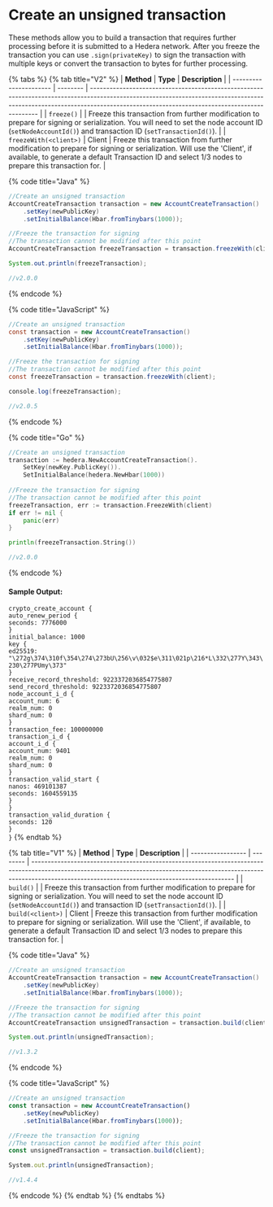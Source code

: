 # Create an unsigned transaction

These methods allow you to build a transaction that requires further processing before it is submitted to a Hedera network. After you freeze the transaction you can use `.sign(privateKey)` to sign the transaction with multiple keys or convert the transaction to bytes for further processing.

{% tabs %}
{% tab title="V2" %}
| **Method**             | **Type** | **Description**                                                                                                                                                                                                            |
| ---------------------- | -------- | -------------------------------------------------------------------------------------------------------------------------------------------------------------------------------------------------------------------------- |
| `freeze()`             |          | Freeze this transaction from further modification to prepare for signing or serialization. You will need to set the node account ID (`setNodeAccountId()`) and transaction ID (`setTransactionId()`).                      |
| `freezeWith(<client>)` | Client   | Freeze this transaction from further modification to prepare for signing or serialization. Will use the 'Client', if available, to generate a default Transaction ID and select 1/3 nodes to prepare this transaction for. |

{% code title="Java" %}
```java
//Create an unsigned transaction 
AccountCreateTransaction transaction = new AccountCreateTransaction()
    .setKey(newPublicKey)
    .setInitialBalance(Hbar.fromTinybars(1000));

//Freeze the transaction for signing
//The transaction cannot be modified after this point
AccountCreateTransaction freezeTransaction = transaction.freezeWith(client);

System.out.println(freezeTransaction);

//v2.0.0
```
{% endcode %}

{% code title="JavaScript" %}
```java
//Create an unsigned transaction 
const transaction = new AccountCreateTransaction()
    .setKey(newPublicKey)
    .setInitialBalance(Hbar.fromTinybars(1000));

//Freeze the transaction for signing
//The transaction cannot be modified after this point
const freezeTransaction = transaction.freezeWith(client);

console.log(freezeTransaction);

//v2.0.5
```
{% endcode %}

{% code title="Go" %}
```go
//Create an unsigned transaction 
transaction := hedera.NewAccountCreateTransaction().
    SetKey(newKey.PublicKey()).
    SetInitialBalance(hedera.NewHbar(1000))
    
//Freeze the transaction for signing
//The transaction cannot be modified after this point
freezeTransaction, err := transaction.FreezeWith(client)
if err != nil {
	panic(err)
}

println(freezeTransaction.String())

//v2.0.0
```
{% endcode %}

#### Sample Output:

`crypto_create_account {`\
&#x20;     `auto_renew_period {` \
&#x20;         `seconds: 7776000`\
&#x20;     `}` \
&#x20;    `initial_balance: 1000` \
&#x20;    `key {` \
&#x20;         `ed25519:        "\272g\374\310f\354\274\273bU\256\v\032$e\311\021p\216*L\332\277Y\343\230\277PUmy\373"` \
&#x20;    `}` \
&#x20;    `receive_record_threshold: 9223372036854775807` \
&#x20;    `send_record_threshold: 9223372036854775807` \
&#x20;    `node_account_i_d {`\
&#x20;          `account_num: 6` \
&#x20;          `realm_num: 0` \
&#x20;          `shard_num: 0` \
&#x20;    `}` \
&#x20;    `transaction_fee: 100000000` \
&#x20;   `transaction_i_d {` \
&#x20;         `account_i_d {` \
&#x20;              `account_num: 9401` \
&#x20;              `realm_num: 0` \
&#x20;              `shard_num: 0` \
&#x20;         `}` \
&#x20;         `transaction_valid_start {` \
&#x20;              `nanos: 469101387` \
&#x20;              `seconds: 1604559135` \
&#x20;         `}` \
&#x20;    `}` \
&#x20;    `transaction_valid_duration {` \
&#x20;         `seconds: 120` \
&#x20;    `}`\
`}`
{% endtab %}

{% tab title="V1" %}
| **Method**        | **Type** | **Description**                                                                                                                                                                                                            |
| ----------------- | -------- | -------------------------------------------------------------------------------------------------------------------------------------------------------------------------------------------------------------------------- |
| `build()`         |          | Freeze this transaction from further modification to prepare for signing or serialization. You will need to set the node account ID (`setNodeAccountId()`) and transaction ID (`setTransactionId()`).                      |
| `build(<client>)` | Client   | Freeze this transaction from further modification to prepare for signing or serialization. Will use the 'Client', if available, to generate a default Transaction ID and select 1/3 nodes to prepare this transaction for. |

{% code title="Java" %}
```java
//Create an unsigned transaction 
AccountCreateTransaction transaction = new AccountCreateTransaction()
    .setKey(newPublicKey)
    .setInitialBalance(Hbar.fromTinybars(1000));

//Freeze the transaction for signing
//The transaction cannot be modified after this point
AccountCreateTransaction unsignedTransaction = transaction.build(client);

System.out.println(unsignedTransaction);

//v1.3.2
```
{% endcode %}

{% code title="JavaScript" %}
```javascript
//Create an unsigned transaction 
const transaction = new AccountCreateTransaction()
    .setKey(newPublicKey)
    .setInitialBalance(Hbar.fromTinybars(1000));

//Freeze the transaction for signing
//The transaction cannot be modified after this point
const unsignedTransaction = transaction.build(client);

System.out.println(unsignedTransaction);

//v1.4.4
```
{% endcode %}
{% endtab %}
{% endtabs %}

##
